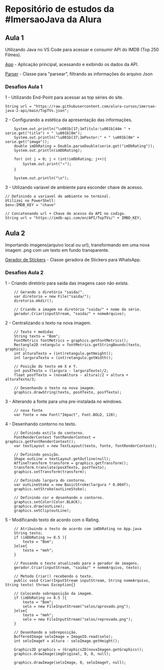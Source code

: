 # Repositório de estudos da #ImersaoJava da Alura

## Aula 1

Utilizando Java no VS Code para acessar e consumir API do IMDB (Top 250 Filmes).

[App](https://github.com/WMarques25/Imersao-Java-Alura/blob/main/alura-stickers/src/App.java) - Aplicação principal, acessando e exibindo os dados da API.

[Parser](https://github.com/WMarques25/Imersao-Java-Alura/blob/main/alura-stickers/src/JsonParser.java) - Classe para "parsear", filtrando as informações do arquivo Json

### Desafios Aula 1

1 - Utilizando End-Point para acessar as top séries do site.

    String url = "https://raw.githubusercontent.com/alura-cursos/imersao-java-2-api/main/TopTVs.json";

2 - Configurando a estética da apresentação das informações.

        System.out.println("\u001b[37;1mTitulo:\u001b[44m " + serie.get("title") + " \u001b[0m");
        System.out.println("\u001b[37;1mPoster:" + " \u001b[0m" + serie.get("image"));
        double imDbRating = Double.parseDouble(serie.get("imDbRating"));
        System.out.println(imDbRating);

        for( int j = 0; j < (int)imDbRating; j++){
            System.out.print("⭐️");
        }

        System.out.println("\n");

3 - Utilizando variavel de ambiente para esconder chave de acesso.

    // Definindo a variavel de ambiente no terminal.
    Utilizei no PowerShell:
    $env:IMDB_KEY = "chave"                                         

    // Concatenando url + Chave de acesso da API no codigo.
    String url = "https://imdb-api.com/en/API/TopTVs/" + IMBD_KEY;  

## Aula 2

Importando imagens(arquivo local ou url), transformando em uma nova imagem .png com um texto em fundo transparente.

[Gerador de Stickers](https://github.com/WMarques25/Imersao-Java-Alura/blob/Aula2/alura-stickers/src/ZapStickers.java) - Classe geradora de Stickers para WhatsApp.

### Desafios Aula 2

1 - Criando diretório para saida das imagens caso não exista.

        // Gerando o diretório "saida/".
        var diretorio = new File("saida/");
        diretorio.mkdir();                                  

        // Criando a imagem no diretório "saida/" + nome da série.
        gerador.Criar(inputStream, "saida/" + nomeArquivo); 

2 - Centralizando o texto na nova imagem.

        // Texto + medidas
        String texto = "Bom";
        FontMetrics fontMetrics = graphics.getFontMetrics();
        Rectangle2D retangulo = fontMetrics.getStringBounds(texto, graphics);
        int alturaTexto = (int)retangulo.getHeight();
        int larguraTexto = (int)retangulo.getWidth();

        // Posição do texto em X e Y.
        int posXTexto = (largura - larguraTexto)/2;
        float posYTexto = (novaAltura - altura)/2 + altura + alturaTexto/3;

        // Desenhando o texto na nova imagem.
        graphics.drawString(texto, posXTexto, posYTexto);

3 - Alterando a fonte para uma pre-instalada no windows.

        // nova fonte
        var fonte = new Font("Impact", Font.BOLD, 128);

4 - Desenhando contorno no texto.

        // Definindo estilo do contorno.
        FontRenderContext fontRenderContext = graphics.getFontRenderContext();
        var textLayout = new TextLayout(texto, fonte, fontRenderContext);

        // Definindo posição.
        Shape outLine = textLayout.getOutline(null);
        AffineTransform transform = graphics.getTransform();
        transform.translate(posXTexto, posYTexto);
        graphics.setTransform(transform);

        // Definindo largura do contorno.
        var outLineStoke = new BasicStroke(largura * 0.004f);
        graphics.setStroke(outLineStoke);

        // Definindo cor e desenhando o contorno.
        graphics.setColor(Color.BLACK);
        graphics.draw(outLine);
        graphics.setClip(outLine);

5 - Modificando texto de acordo com o Rating.

        // Atribuindo o texto de acordo com imDbRating no App.java
        String texto;
        if (imDbRating >= 8.5 ){
            texto = "Bom";
        }else{
            texto = "meh";
        }

        // Passando o texto atualizado para o gerador de imagens.
        gerador.Criar(inputStream, "saida/" + nomeArquivo, texto);

        // Metodo Criar() recebendo o texto.
        public void Criar(InputStream inputStream, String nomeArquivo, String texto) throws Exception{}

        // Colocando sobreposição da imagem.
        if (imDbRating >= 8.5 ){
            texto = "Bom";
            selo = new FileInputStream("selos/aprovado.png");
        }else{
            texto = "meh";
            selo = new FileInputStream("selos/reprovado.png");
        }

        // Desenhando a sobreposição.
        BufferedImage seloImage = ImageIO.read(selo);
        int seloImageY = altura - seloImage.getHeight();

        Graphics2D graphics = (Graphics2D)novaImagen.getGraphics();
        graphics.drawImage(imgOriginal, 0, 0, null);

        graphics.drawImage(seloImage, 0, seloImageY, null);
